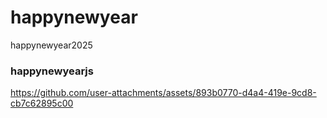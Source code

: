 # happynewyear
happynewyear2025
### happynewyearjs


https://github.com/user-attachments/assets/893b0770-d4a4-419e-9cd8-cb7c62895c00

